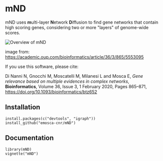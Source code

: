 # mND

mND uses **m**ulti-layer **N**etwork **D**iffusion to find gene networks that contain high scoring genes, considering two or more "layers" of genome-wide scores.

![Overview of mND](https://oup.silverchair-cdn.com/oup/backfile/Content_public/Journal/bioinformatics/36/3/10.1093_bioinformatics_btz652/1/m_btz652f1.jpeg?Expires=1630659321&Signature=Bm7kxTRXzLzJgrT~lkODRftelkSmk9omb-kGJJPash5cL2NiA1TfVzfHnYYWT6Cq4PzBw7T7bvTSHdBWc5YnjEccVUnppU5CgdK6yFo1LQs8C8G1fkJ9HdOGFulAYRdIDG66Sqz0ngQRBVT5dLinh0TyEeO3HJ6gIwBQeWOopYx~bHYKIHKOXVmBICcJMSf9V5orHv3Q1aCMmJREWSPOi4zQWP5MOJb7z9Nu7X7vFaezxsb-DeawwVe52Zp8U9nftSr940QdNv5-ULDTjsNAosVXPlakXYmbmn4fayuCZpz6f8iv6PXTl7xJ9i~BgO4HyHQ5bMpzc2RTW80TWxEusA__&Key-Pair-Id=APKAIE5G5CRDK6RD3PGA)

image from: https://academic.oup.com/bioinformatics/article/36/3/865/5553095

If you use this software, please cite:

Di Nanni N, Gnocchi M, Moscatelli M, Milanesi L and Mosca E, *Gene relevance based on multiple evidences in complex networks*, **Bioinformatics**, Volume 36, Issue 3, 1 February 2020, Pages 865–871, https://doi.org/10.1093/bioinformatics/btz652

## Installation
```{r, eval=FALSE}
install.packages(c("devtools", "igraph"))
install_github("emosca-cnr/mND")
```

## Documentation
```{r, eval=FALSE}
library(mND)
vignette("mND")
```

